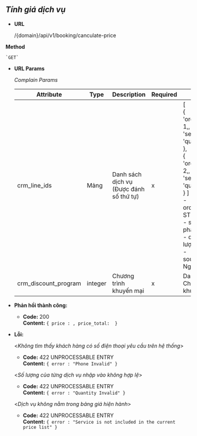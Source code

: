 ***Tính giá dịch vụ***
----
* **URL**

    /{domain}/api/v1/booking/canculate-price
    
 **Method**

    `GET`
* **URL Params**
  
  *Complain Params*
  
  | Attribute| Type  | Description  |  Required | Note |
  |---|---|---|---|---|
  | crm_line_ids| Mảng  | Danh sách dịch vụ (Được đánh số thứ tự) | x | [ <br/> { <br/> 'ordinal_numbers': 1,,<br/> 'service_id': id, <br/> 'quantity': Int, <br/> }, <br/> { <br/> 'ordinal_numbers': 2,,<br/> 'service_id': id, <br/> 'quantity': Int, <br/> } ] <br/> - ordinal_numbers: STT <br/> - service_id: Sản phẩm <br/>- quantity: Số lượng <br/>- source_extend_id: Nguồn mở rộng   |
  | crm_discount_program| integer  | Chương trình khuyến mại | x | Danh sách Chương trình khuyến mại |

* **Phản hồi thành công:**

  * **Code:** 200 <br />
    **Content:** `{ price : ,
    price_total: 
    }`
 
* **Lỗi:**
    
  <_Không tìm thấy khách hàng có số điện thoại yêu cầu trên hệ thống_>

  * **Code:** 422 UNPROCESSABLE ENTRY <br />
    **Content:** `{ error : "Phone Invalid" }`
  
  <_Số lượng của từng dịch vụ nhập vào không hợp lệ_>

  * **Code:** 422 UNPROCESSABLE ENTRY <br />
    **Content:** `{ error : "Quantity Invalid" }`

  <_Dịch vụ không nằm trong bảng giá hiện hành_>

  * **Code:** 422 UNPROCESSABLE ENTRY <br />
    **Content:** `{ error : "Service is not included in the current price list" }`

